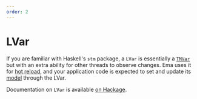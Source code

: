 ```yaml
---
order: 2
---
```

# LVar

If you are familiar with Haskell's `stm` package, a `LVar` is essentially a [`TMVar`](https://hackage.haskell.org/package/stm-2.5.0.0/docs/Control-Concurrent-STM-TMVar.html) but with an extra ability for other threads to observe changes. Ema uses it for [hot reload](concepts/hot-reload.md), and your application code is expected to set and update its [model](guide/model.md) through the LVar.

Documentation on `LVar` is available [on Hackage](https://hackage.haskell.org/package/lvar).